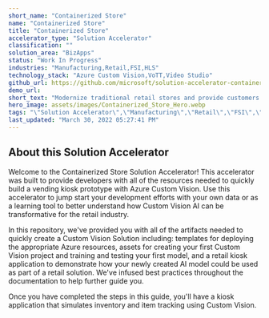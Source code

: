```yaml
---
short_name: "Containerized Store"
name: "Containerized Store"
title: "Containerized Store"
accelerator_type: "Solution Accelerator"
classification: ""
solution_area: "BizApps"
status: "Work In Progress"
industries: "Manufacturing,Retail,FSI,HLS"
technology_stack: "Azure Custom Vision,VoTT,Video Studio"
github_url: https://github.com/microsoft/solution-accelerator-containerized-store
demo_url: 
short_text: "Modernize traditional retail stores and provide customers with new, easier ways to purchase goods while on-the-go, or find new ways to engage their customers"
hero_image: assets/images/Containerized_Store_Hero.webp
tags: "\"Solution Accelerator\",\"Manufacturing\",\"Retail\",\"FSI\",\"HLS\",\"Azure Custom Vision\",\"VoTT\",\"Video Studio\""
last_updated: "March 30, 2022 05:27:41 PM"
---
```

## About this Solution Accelerator

Welcome to the Containerized Store Solution Accelerator! This accelerator was built to provide developers with all of the resources needed to quickly build a vending kiosk prototype with Azure Custom Vision. Use this accelerator to jump start your development efforts with your own data or as a learning tool to better understand how Custom Vision AI can be transformative for the retail industry.

In this repository, we've provided you with all of the artifacts needed to quickly create a Custom Vision Solution including: templates for deploying the appropriate Azure resources, assets for creating your first Custom Vision project and training and testing your first model, and a retail kiosk application to demonstrate how your newly created AI model could be used as part of a retail solution. We've infused best practices throughout the documentation to help further guide you.

Once you have completed the steps in this guide, you'll have a kiosk application that simulates inventory and item tracking using Custom Vision.
